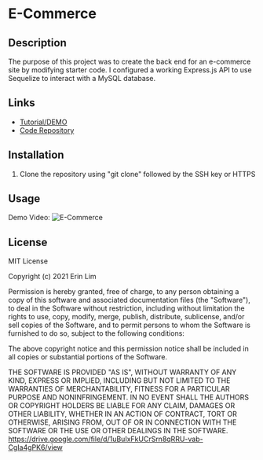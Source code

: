# E-Commerce

## Description

The purpose of this project was to create the back end for an e-commerce site by modifying starter code. I configured a working Express.js API to use Sequelize to interact with a MySQL database. 

## Links
- [Tutorial/DEMO](https://drive.google.com/file/d/1uBuIxFkUCrSrn8qRRU-vab-CgIa4gPK6/view)
- [Code Repository](https://github.com/erinlim2001/E-Commerce)

## Installation

1. Clone the repository using "git clone" followed by the SSH key or HTTPS 

## Usage

Demo Video:
![E-Commerce](https://drive.google.com/file/d/1uBuIxFkUCrSrn8qRRU-vab-CgIa4gPK6/view)

## License

MIT License

Copyright (c) 2021 Erin Lim

Permission is hereby granted, free of charge, to any person obtaining a copy
of this software and associated documentation files (the "Software"), to deal
in the Software without restriction, including without limitation the rights
to use, copy, modify, merge, publish, distribute, sublicense, and/or sell
copies of the Software, and to permit persons to whom the Software is
furnished to do so, subject to the following conditions:

The above copyright notice and this permission notice shall be included in all
copies or substantial portions of the Software.

THE SOFTWARE IS PROVIDED "AS IS", WITHOUT WARRANTY OF ANY KIND, EXPRESS OR
IMPLIED, INCLUDING BUT NOT LIMITED TO THE WARRANTIES OF MERCHANTABILITY,
FITNESS FOR A PARTICULAR PURPOSE AND NONINFRINGEMENT. IN NO EVENT SHALL THE
AUTHORS OR COPYRIGHT HOLDERS BE LIABLE FOR ANY CLAIM, DAMAGES OR OTHER
LIABILITY, WHETHER IN AN ACTION OF CONTRACT, TORT OR OTHERWISE, ARISING FROM,
OUT OF OR IN CONNECTION WITH THE SOFTWARE OR THE USE OR OTHER DEALINGS IN THE
SOFTWARE.
https://drive.google.com/file/d/1uBuIxFkUCrSrn8qRRU-vab-CgIa4gPK6/view